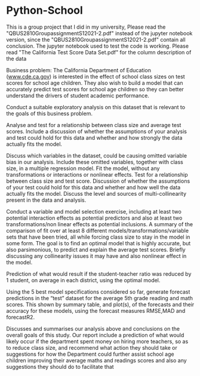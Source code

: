 # Python-School

This is a group project that I did in my university, Please read the "QBUS2810GroupassignmentS12021-2.pdf" instead of the jupyter notebook version, since the "QBUS2810GroupassignmentS12021-2.pdf" contain all conclusion. 
The jupyter notebook used to test the code is working. Please read "The California Test Score Data Set.pdf" for the column description of the data

Business problem:
The California Department of Education (www.cde.ca.gov) is interested in the effect of  school  class  sizes  on  test  scores  for  school  age  children. They  also  wish  to  build a  model  that  can  accurately  predict  test  scores  for  school  age  children so they can better understand the drivers of student academic performance.

Conduct a suitable exploratory analysis on this dataset that is relevant to the goals of this business problem.

Analyse  and  test  for  a  relationship  between  class  size  and  average  test  scores. Include a discussion of whether the assumptions of your analysis and test could hold for this data and whether and how strongly the data actually fits the model. 

Discuss which variables in the dataset, could be causing omitted variable bias in our analysis. Include these omitted variables, together with class size, in a multiple regression model. Fit the model, without  any  transformations or interactions or nonlinear effects. Test for a relationship between class size and test score. Discussion of whether the assumptions of your test could hold for this data and whether and how well the data actually fits the model. Discuss the level and sources of multi-collinearity present in the data and analysis.

Conduct a variable and model selection exercise, including at least two potential interaction effects as potential predictors and also at least two transformations/non linear effects as potential inclusions. A summary of the comparison of fit over at least 8 different models/transformations/variable sets that have been tried, all while forcing class size to stay in the model in some form. The goal is to find an optimal model that is highly accurate, but also parsimonious, to predict and explain the  average test scores. Briefly discussing any collinearity issues it may have and also nonlinear effect in the model.

Prediction of what would result if the student-teacher ratio was reduced by 1 student, on average in each district, using the optimal model.

Using the 5 best model specifications considered so far, generate forecast predictions in the “test” dataset for the average 5th grade reading and math scores. This shown by summary table, and plot(s), of the forecasts and their accuracy for these models, using the forecast measures RMSE,MAD and forecastR2.

Discusses and summarises our analysis above and conclusions on the  overall goals of this  study. Our report include a prediction of what would likely occur if the department spent money on hiring more teachers, so as  to  reduce class size,  and recommend what action they should take or suggestions for how the Department could further assist school age children improving their average maths and readings scores and also any suggestions they should do to facilitate that
